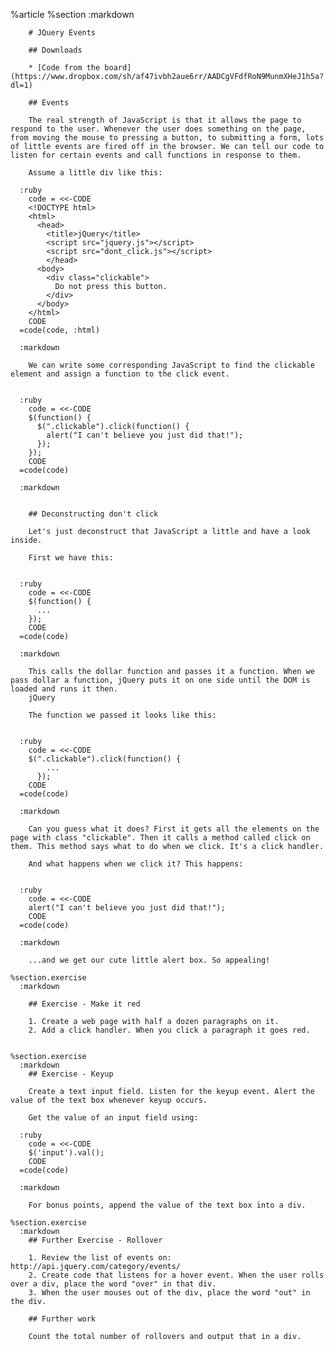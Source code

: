 %article
    %section
      :markdown
  
  
        # JQuery Events
  
        ## Downloads
  
        * [Code from the board](https://www.dropbox.com/sh/af47ivbh2aue6rr/AADCgVFdfRoN9MunmXHeJ1h5a?dl=1)
  
        ## Events
  
        The real strength of JavaScript is that it allows the page to respond to the user. Whenever the user does something on the page, from moving the mouse to pressing a button, to submitting a form, lots of little events are fired off in the browser. We can tell our code to listen for certain events and call functions in response to them.
  
        Assume a little div like this:
  
      :ruby
        code = <<-CODE
        <!DOCTYPE html>
        <html>
          <head>
            <title>jQuery</title>
            <script src="jquery.js"></script>
            <script src="dont_click.js"></script>
            </head>
          <body>
            <div class="clickable">
              Do not press this button.
            </div>
          </body>
        </html>
        CODE
      =code(code, :html)
  
      :markdown
  
        We can write some corresponding JavaScript to find the clickable element and assign a function to the click event.
  
  
      :ruby
        code = <<-CODE
        $(function() {
          $(".clickable").click(function() {
            alert("I can't believe you just did that!");
          });
        });
        CODE
      =code(code)
  
      :markdown
  
  
        ## Deconstructing don't click
  
        Let's just deconstruct that JavaScript a little and have a look inside.
  
        First we have this:
  
  
      :ruby
        code = <<-CODE
        $(function() {
          ...
        });
        CODE
      =code(code)
  
      :markdown
  
        This calls the dollar function and passes it a function. When we pass dollar a function, jQuery puts it on one side until the DOM is loaded and runs it then.
        jQuery
  
        The function we passed it looks like this:
  
  
      :ruby
        code = <<-CODE
        $(".clickable").click(function() {
            ...
          });
        CODE
      =code(code)
  
      :markdown
  
        Can you guess what it does? First it gets all the elements on the page with class "clickable". Then it calls a method called click on them. This method says what to do when we click. It's a click handler.
  
        And what happens when we click it? This happens:
  
  
      :ruby
        code = <<-CODE
        alert("I can't believe you just did that!");
        CODE
      =code(code)
  
      :markdown
  
        ...and we get our cute little alert box. So appealing!
  
    %section.exercise
      :markdown
  
        ## Exercise - Make it red
  
        1. Create a web page with half a dozen paragraphs on it.
        2. Add a click handler. When you click a paragraph it goes red.
  
  
    %section.exercise
      :markdown
        ## Exercise - Keyup
  
        Create a text input field. Listen for the keyup event. Alert the value of the text box whenever keyup occurs.
  
        Get the value of an input field using:
  
      :ruby
        code = <<-CODE
        $('input').val();
        CODE
      =code(code)
  
      :markdown
  
        For bonus points, append the value of the text box into a div.
  
    %section.exercise
      :markdown
        ## Further Exercise - Rollover
  
        1. Review the list of events on: http://api.jquery.com/category/events/
        2. Create code that listens for a hover event. When the user rolls over a div, place the word "over" in that div.
        3. When the user mouses out of the div, place the word "out" in the div.
  
        ## Further work
  
        Count the total number of rollovers and output that in a div.
  